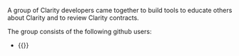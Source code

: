 A group of Clarity developers came together to build tools to educate others about Clarity and to review Clarity contracts.

The group consists of the following github users:

* {{<githubuser friedger >}}
